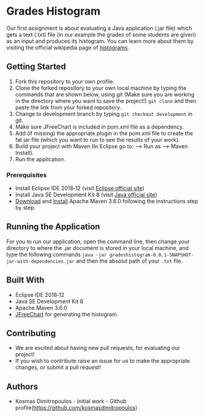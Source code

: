 
# Grades Histogram
Our first assignment is about evaluating a Java application (.jar file) which gets a text (.txt) file (in our example the grades of some students are given) as an input and produces its histogram. You can learn more about them by visiting the official wikipedia page of [histograms](https://en.wikipedia.org/wiki/Histogram).

## Getting Started
1. Fork this repository to your own profile.
2. Clone the forked repository to your own local machine by typing the commands that are shown below, using git (Make sure you are working in the directory where you want to save the project!) `git clone` and then paste the link from your forked repository.
3. Change to development branch by typing `git checkout development` in git.
4. Make sure JFreeChart is included in pom.xml file as a dependency.
5. Add (if missing) the appropriate plugin in the pom.xml file to create the fat jar file (which you want to run to see the results of your work).
6. Build your project with Maven (In Eclipse go to: --> Run as --> Maven Install).
7. Run the application.

### Prerequisites
* Install Eclipse IDE 2018‑12 (visit [Eclipse official site](https://www.eclipse.org/downloads/))
* Install Java SE Development Kit 8 (visit [Java official site](https://www.oracle.com/technetwork/java/javase/downloads/jdk8-downloads-2133151.html))
* [Download](https://maven.apache.org/download.cgi) and [Install](https://maven.apache.org/install.html) Apache Maven 3.6.0 following the instructions step by step.

## Running the Application
For you to run our application, open the command line, then change your directory to where the .jar document is stored in your local machine, and type the following commands `java -jar gradeshistogram-0.0.1-SNAPSHOT-jar-with-dependencies.jar` and then the absolut path of your `.txt` file.

## Built With
* Eclipse IDE 2018‑12
* Java SE Development Kit 8
* Apache Maven 3.6.0
* [JFreeChart](https://mvnrepository.com/artifact/org.jfree/jfreechart) for generating the histogram.

## Contributing
* We are excited about having new pull requests, for evaluating our project!
* If you wish to contribute raise an issue for us to make the appropriate changes, or submit a pull request!

## Authors
* Kosmas Dimitropoulos - Initial work - Github profile(https://github.com/kosmasdimitropoulos)
